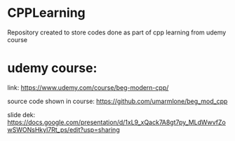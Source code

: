 # CPPLearning
Repository created to store codes done as part of cpp learning from udemy course

# udemy course:
link: https://www.udemy.com/course/beg-modern-cpp/

source code shown in course: https://github.com/umarmlone/beg_mod_cpp

slide dek: https://docs.google.com/presentation/d/1xL9_xQack7A8gt7py_MLdWwvfZowSWONsHkyl7Rt_ps/edit?usp=sharing

